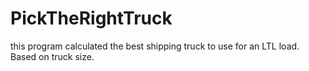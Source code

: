 # PickTheRightTruck
this program calculated the best shipping truck to use for an LTL load. Based on truck size.
